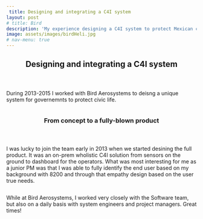 ```yaml
---
 title: Designing and integrating a C4I system
layout: post
# title: Bird
description: 'My experience designing a C4I system to protect Mexican civilians'
image: assets/images/birdHeli.jpg
# nav-menu: true
---
```


<!-- Main -->
<div id="main">

<!-- www.omerbenami.com Omer's website

Omer Ben-Ami | Israel | Omer Ben-Ami Projects

and Blog   oba2311@gmail.com

TEL-AVIV -->

<!-- One -->
<section id="one">
	<div class="inner">
		<header class="major">
			<h2>Designing and integrating a C4I system</h2>
		</header>
		<p>During 2013-2015 I worked with Bird Aerosystems to deisng a unique system for governemnts to protect civic life. </p>
	</div>
</section>

<!-- Two -->
<section id="two" class="spotlights">
	<section>
		<!-- <a href="educationVSincome.html" class="image"> -->
			<img src="{% link assets/images/11330604_1561709637384690_1617399862_n.jpg %}" alt=""
			data-position="center center" />
		<!-- </a> -->
		<div class="content">
			<div class="inner">
				<header class="major">
					<h3>From concept to a fully-blown product</h3>
				</header>
				<p>I was lucky to join the team early in 2013 when we started desining the full product. It was an on-prem wholistic C4I solution from sensors on the ground to dashboard for the operators. What was most interesting for me as a junior PM was that I was able to fully identify the end user based on my background with 8200 and through that empathy design based on the user true needs.</p>
			</div>
		</div>
	</section>
	<section>
		<a href="https://www.birdaero.com" class="image">
			<img src="{% link assets/images/bird.gif %}" alt="" data-position="top center" />
		</a>
		<div class="content">
			<div class="inner">
				<!-- <header class="major">
					<h3>Rhoncus magna</h3>
				</header> -->
				<p>While at Bird Aerosystems, I worked very closely with the Software team, but also on a daily basis with system engineers and project managers. Great times!</p>
			</div>
		</div>
		</section>
	</section>